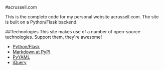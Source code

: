 #acrussell.com

This is the complete code for my personal website acrussell.com. The
site is built on a Python/Flask backend.

##Technologies
This site makes use of a number of open-source technologies. Support them,
they're awesome!
* [Python/Flask](http://flask.pocoo.org)
* [Markdown at PyPI](http://pypi.python.org/pypi/Markdown)
* [PyYAML](http://pyyaml.org/wiki/PyYAML)
* [jQuery](http://jquery.com)
